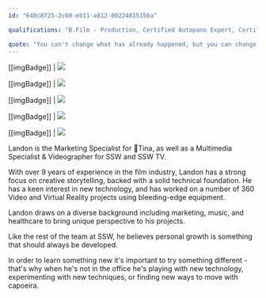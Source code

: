 ```yaml
---
id: "640c8725-2c60-eb11-a812-00224815156a"

qualifications: "B.Film - Production, Certified Autopano Expert, Certified ScrumMaster"

quote: "You can't change what has already happened, but you can change how you deal with it."
---
```


[[imgBadge]]
| ![](../badges/Designer-adobe-premiere.png)

[[imgBadge]]
| ![](../badges/Designer-adobe-illustrator.png)

[[imgBadge]]
| ![](../badges/Designer-adobe-aftereffects.png)

[[imgBadge]]
| ![](../badges/Designer-camera.png)

[[imgBadge]]
| ![](../badges/Certification-scrumalliance-master.png)

Landon is the Marketing Specialist for 🦙Tina, as well as a Multimedia Specialist & Videographer for SSW and SSW TV.

With over 9 years of experience in the film industry, Landon has a strong focus on creative storytelling, backed with a solid technical foundation. He has a keen interest in new technology, and has worked on a number of 360 Video and Virtual Reality projects using bleeding-edge equipment. 

Landon draws on a diverse background including marketing, music, and healthcare to bring unique perspective to his projects. 

Like the rest of the team at SSW, he believes personal growth is something that should always be developed. 

In order to learn something new it's important to try something different - that's why when he's not in the office he's playing with new technology, experimenting with new techniques, or finding new ways to move with capoeira.
